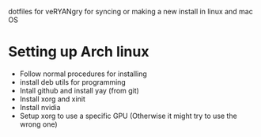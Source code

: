 dotfiles for veRYANgry for syncing or making a new install in linux and mac OS

# Setting up Arch linux
- Follow normal procedures for installing
- install deb utils for programming 
- Intall github and install yay (from git)
- Install xorg and xinit
- Install nvidia
- Setup xorg to use a specific GPU (Otherwise it might try to use the wrong one)
